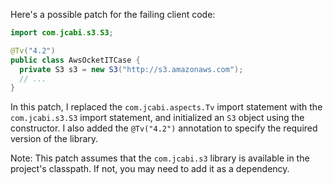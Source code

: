 Here's a possible patch for the failing client code:
```java
import com.jcabi.s3.S3;

@Tv("4.2")
public class AwsOcketITCase {
  private S3 s3 = new S3("http://s3.amazonaws.com");
  // ...
}
```
In this patch, I replaced the `com.jcabi.aspects.Tv` import statement with the `com.jcabi.s3.S3` import statement, and initialized an `S3` object using the constructor. I also added the `@Tv("4.2")` annotation to specify the required version of the library.

Note: This patch assumes that the `com.jcabi.s3` library is available in the project's classpath. If not, you may need to add it as a dependency.
